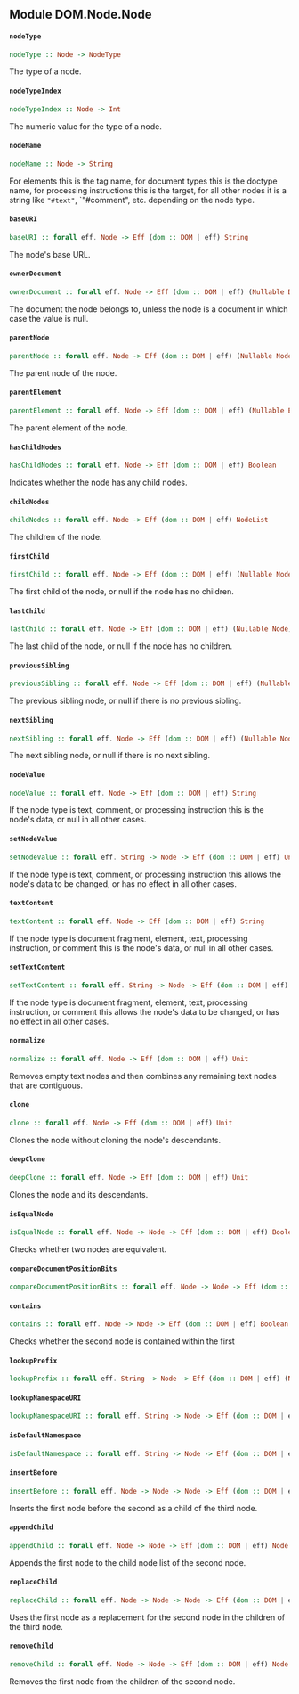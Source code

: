 ## Module DOM.Node.Node

#### `nodeType`

``` purescript
nodeType :: Node -> NodeType
```

The type of a node.

#### `nodeTypeIndex`

``` purescript
nodeTypeIndex :: Node -> Int
```

The numeric value for the type of a node.

#### `nodeName`

``` purescript
nodeName :: Node -> String
```

For elements this is the tag name, for document types this is the doctype
name, for processing instructions this is the target, for all other nodes
it is a string like `"#text"`, `"#comment", etc. depending on the node
type.

#### `baseURI`

``` purescript
baseURI :: forall eff. Node -> Eff (dom :: DOM | eff) String
```

The node's base URL.

#### `ownerDocument`

``` purescript
ownerDocument :: forall eff. Node -> Eff (dom :: DOM | eff) (Nullable Document)
```

The document the node belongs to, unless the node is a document in which
case the value is null.

#### `parentNode`

``` purescript
parentNode :: forall eff. Node -> Eff (dom :: DOM | eff) (Nullable Node)
```

The parent node of the node.

#### `parentElement`

``` purescript
parentElement :: forall eff. Node -> Eff (dom :: DOM | eff) (Nullable Element)
```

The parent element of the node.

#### `hasChildNodes`

``` purescript
hasChildNodes :: forall eff. Node -> Eff (dom :: DOM | eff) Boolean
```

Indicates whether the node has any child nodes.

#### `childNodes`

``` purescript
childNodes :: forall eff. Node -> Eff (dom :: DOM | eff) NodeList
```

The children of the node.

#### `firstChild`

``` purescript
firstChild :: forall eff. Node -> Eff (dom :: DOM | eff) (Nullable Node)
```

The first child of the node, or null if the node has no children.

#### `lastChild`

``` purescript
lastChild :: forall eff. Node -> Eff (dom :: DOM | eff) (Nullable Node)
```

The last child of the node, or null if the node has no children.

#### `previousSibling`

``` purescript
previousSibling :: forall eff. Node -> Eff (dom :: DOM | eff) (Nullable Node)
```

The previous sibling node, or null if there is no previous sibling.

#### `nextSibling`

``` purescript
nextSibling :: forall eff. Node -> Eff (dom :: DOM | eff) (Nullable Node)
```

The next sibling node, or null if there is no next sibling.

#### `nodeValue`

``` purescript
nodeValue :: forall eff. Node -> Eff (dom :: DOM | eff) String
```

If the node type is text, comment, or processing instruction this is the
node's data, or null in all other cases.

#### `setNodeValue`

``` purescript
setNodeValue :: forall eff. String -> Node -> Eff (dom :: DOM | eff) Unit
```

If the node type is text, comment, or processing instruction this allows
the node's data to be changed, or has no effect in all other cases.

#### `textContent`

``` purescript
textContent :: forall eff. Node -> Eff (dom :: DOM | eff) String
```

If the node type is document fragment, element, text, processing
instruction, or comment this is the node's data, or null in all other
cases.

#### `setTextContent`

``` purescript
setTextContent :: forall eff. String -> Node -> Eff (dom :: DOM | eff) Unit
```

If the node type is document fragment, element, text, processing
instruction, or comment this allows the node's data to be changed, or has
no effect in all other cases.

#### `normalize`

``` purescript
normalize :: forall eff. Node -> Eff (dom :: DOM | eff) Unit
```

Removes empty text nodes and then combines any remaining text nodes that
are contiguous.

#### `clone`

``` purescript
clone :: forall eff. Node -> Eff (dom :: DOM | eff) Unit
```

Clones the node without cloning the node's descendants.

#### `deepClone`

``` purescript
deepClone :: forall eff. Node -> Eff (dom :: DOM | eff) Unit
```

Clones the node and its descendants.

#### `isEqualNode`

``` purescript
isEqualNode :: forall eff. Node -> Node -> Eff (dom :: DOM | eff) Boolean
```

Checks whether two nodes are equivalent.

#### `compareDocumentPositionBits`

``` purescript
compareDocumentPositionBits :: forall eff. Node -> Node -> Eff (dom :: DOM | eff) Int
```

#### `contains`

``` purescript
contains :: forall eff. Node -> Node -> Eff (dom :: DOM | eff) Boolean
```

Checks whether the second node is contained within the first

#### `lookupPrefix`

``` purescript
lookupPrefix :: forall eff. String -> Node -> Eff (dom :: DOM | eff) (Nullable String)
```

#### `lookupNamespaceURI`

``` purescript
lookupNamespaceURI :: forall eff. String -> Node -> Eff (dom :: DOM | eff) (Nullable String)
```

#### `isDefaultNamespace`

``` purescript
isDefaultNamespace :: forall eff. String -> Node -> Eff (dom :: DOM | eff) Boolean
```

#### `insertBefore`

``` purescript
insertBefore :: forall eff. Node -> Node -> Node -> Eff (dom :: DOM | eff) Node
```

Inserts the first node before the second as a child of the third node.

#### `appendChild`

``` purescript
appendChild :: forall eff. Node -> Node -> Eff (dom :: DOM | eff) Node
```

Appends the first node to the child node list of the second node.

#### `replaceChild`

``` purescript
replaceChild :: forall eff. Node -> Node -> Node -> Eff (dom :: DOM | eff) Node
```

Uses the first node as a replacement for the second node in the children
of the third node.

#### `removeChild`

``` purescript
removeChild :: forall eff. Node -> Node -> Eff (dom :: DOM | eff) Node
```

Removes the first node from the children of the second node.


